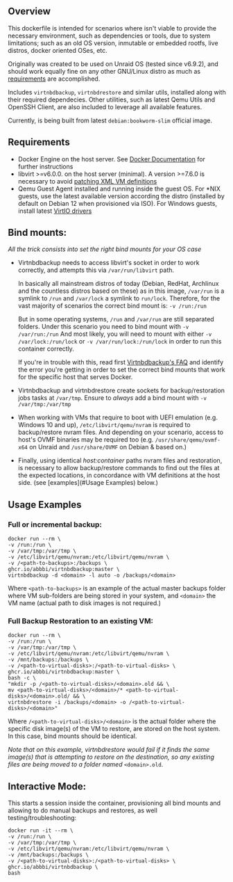 ## Overview

This dockerfile is intended for scenarios where isn't viable to provide the necessary environment, such as dependencies or tools, due to system limitations; such as an old OS version, inmutable or embedded rootfs, live distros, docker oriented OSes, etc.

Originally was created to be used on Unraid OS (tested since v6.9.2), and should work equally fine on any other GNU/Linux distro as much as [requirements](#requirements) are accomplished.

Includes `virtnbdbackup`, `virtnbdrestore` and similar utils, installed along with their required dependecies. Other utilities, such as latest Qemu Utils and OpenSSH Client, are also included to leverage all available features.

Currently, is being built from latest `debian:bookworm-slim` official image.

## Requirements

- Docker Engine on the host server. See [Docker Documentation](https://docs.docker.com/get-docker/) for further instructions
- libvirt >=v6.0.0. on the host server (minimal). A version >=7.6.0 is necessary to avoid [patching XML VM definitions](https://github.com/abbbi/virtnbdbackup#libvirt-versions--760-debian-bullseye-ubuntu-20x)
- Qemu Guest Agent installed and running inside the guest OS. For *NIX guests, use the latest available version according the distro (installed by default on Debian 12 when provisioned via ISO). For Windows guests, install latest [VirtIO drivers](https://fedorapeople.org/groups/virt/virtio-win/direct-downloads/archive-virtio/)

## Bind mounts:

*All the trick consists into set the right bind mounts for your OS case*

- Virtnbdbackup needs to access libvirt's socket in order to work correctly, and attempts this via `/var/run/libvirt` path.

  In basically all mainstream distros of today (Debian, RedHat, Archlinux and the countless distros based on these) as in this image, `/var/run` is a symlink to `/run` and `/var/lock` a symlink to `run/lock`.
  Therefore, for the vast majority of scenarios the correct bind mount is: `-v /run:/run`

  But in some operating systems, `/run` and `/var/run` are still separated folders. Under this scenario you need to bind mount with `-v /var/run:/run`
  And most likely, you will need to mount with either `-v /var/lock:/run/lock` or `-v /var/run/lock:/run/lock` in order to run this container correctly.

  If you're in trouble with this, read first [Virtnbdbackup's FAQ](https://github.com/abbbi/virtnbdbackup#faq) and identify the error you're getting in order to set the correct bind mounts that work for the specific host that serves Docker.

- Virtnbdbackup and virtnbdrestore create sockets for backup/restoration jobs tasks at `/var/tmp`. Ensure to *always* add a bind mount with `-v /var/tmp:/var/tmp`

- When working with VMs that require to boot with UEFI emulation (e.g. Windows 10 and up), `/etc/libvirt/qemu/nvram` is required to backup/restore nvram files. And depending on your scenario, access to host's OVMF binaries may be required too (e.g. `/usr/share/qemu/ovmf-x64` on Unraid and `/usr/share/OVMF` on Debian & based on.)

- Finally, using identical *host:container* paths nvram files and restoration, is necessary to allow backup/restore commands to find out the files at the expected locations, in concordance with VM definitions at the host side. (see [examples](#Usage Examples) below.)

## Usage Examples

### Full or incremental backup:

```
docker run --rm \
-v /run:/run \
-v /var/tmp:/var/tmp \
-v /etc/libvirt/qemu/nvram:/etc/libvirt/qemu/nvram \
-v /<path-to-backups>:/backups \
ghcr.io/abbbi/virtnbdbackup:master \
virtnbdbackup -d <domain> -l auto -o /backups/<domain>
```

Where `<path-to-backups>` is an example of the actual master backups folder where VM sub-folders are being stored in your system, and `<domain>` the VM name (actual path to disk images is not required.)

### Full Backup Restoration to an existing VM:

```
docker run --rm \
-v /run:/run \
-v /var/tmp:/var/tmp \
-v /etc/libvirt/qemu/nvram:/etc/libvirt/qemu/nvram \
-v /mnt/backups:/backups \
-v /<path-to-virtual-disks>:/<path-to-virtual-disks> \
ghcr.io/abbbi/virtnbdbackup:master \
bash -c \
"mkdir -p /<path-to-virtual-disks>/<domain>.old && \
mv <path-to-virtual-disks>/<domain>/* <path-to-virtual-disks>/<domain>.old/ && \
virtnbdrestore -i /backups/<domain> -o /<path-to-virtual-disks>/<domain>"
```

Where `/<path-to-virtual-disks>/<domain>` is the actual folder where the specific disk image(s) of the VM to restore, are stored on the host system. In this case, bind mounts should be identical.

*Note that on this example, virtnbdrestore would fail if it finds the same image(s) that is attempting to restore on the destination, so any existing files are being moved to a folder named* `<domain>.old`.

## Interactive Mode:

This starts a session inside the container, provisioning all bind mounts and allowing to do manual backups and restores, as well testing/troubleshooting:

```
docker run -it --rm \
-v /run:/run \
-v /var/tmp:/var/tmp \
-v /etc/libvirt/qemu/nvram:/etc/libvirt/qemu/nvram \
-v /mnt/backups:/backups \
-v /<path-to-virtual-disks>:/<path-to-virtual-disks> \
ghcr.io/abbbi/virtnbdbackup \
bash
```
